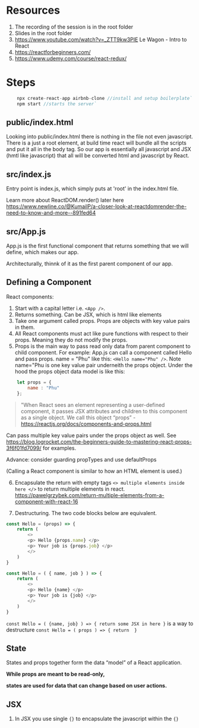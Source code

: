 # Resources
1. The recording of the session is in the root folder
2. Slides in the root folder
3. https://www.youtube.com/watch?v=_ZTT9kw3PIE Le Wagon - Intro to React 
4. https://reactforbeginners.com/
5. https://www.udemy.com/course/react-redux/

# Steps
```js
    npx create-react-app airbnb-clone //install and setup boilerplate`
    npm start //starts the server`
```
## public/index.html
Looking into public/index.html there is nothing in the file not even javascript. There is a just a root element, at build time react will bundle all the scripts and put it all in the body tag. So our app is essentially all javascript and JSX (hmtl like javascript) that all will be converted html and javascript by React.

## src/index.js

Entry point is index.js, which simply puts <App /> at 'root' in the index.html file.

Learn more about ReactDOM.render() later here https://www.newline.co/@KumailP/a-closer-look-at-reactdomrender-the-need-to-know-and-more--891fed64

## src/App.js
App.js is the first functional component that returns something that we will define, which makes our app.

Architecturally, thinnk of it as the first parent component of our app.

## Defining a Component
React components:
1. Start with a capital letter i.e. `<App />`.
2. Returns something. Can be JSX, which is html like elements
3. Take one argument called props. Props are objects with key value pairs in them.
4. All React components must act like pure functions with respect to their props. Meaning they do not modify the props.
5. Props is the main way to pass read only data from parent component to child component. For example: App.js can call a component called Hello and pass props. name = "Phu" like this: `<Hello name="Phu" />`. Note name="Phu is one key value pair underneith the props object. Under the hood the props object data model is like this:
```js
    let props = {
        name : "Phu"
    };
```
>"When React sees an element representing a user-defined component, it passes JSX attributes and children to this component as a single object. We call this object “props” - https://reactjs.org/docs/components-and-props.html

Can pass multiple key value pairs under the props object as well. See https://blog.logrocket.com/the-beginners-guide-to-mastering-react-props-3f6f01fd7099/ for examples.

Advance: consider guarding propTypes and use defaultProps

(Calling a React component is similar to how an HTML element is used.)

6. Encapsulate the return with empty tags `<> multiple elements inside here </>` to return multiple elements in react. https://pawelgrzybek.com/return-multiple-elements-from-a-component-with-react-16

7. Destructuring. The two code blocks below are equivalent.
```js
const Hello = (props) => {
    return (
        <>
        <p> Hello {props.name} </p>
        <p> Your job is {props.job} </p>
        </>
    )
}
```

```js
const Hello = ( { name, job } ) => {
    return (
        <>
        <p> Hello {name} </p>
        <p> Your job is {job} </p>
        </>
    )
}
```


`const Hello = ( {name, job} ) => { return some JSX in here }` is a way to destructure 
`const Hello = ( props ) => { return  }` 


## State
States and props together form the data “model” of a React application. 

**While props are meant to be read-only,**

**states are used for data that can change based on user actions.**

## JSX
1. In JSX you use single `{}` to encapsulate the javascript within the `{}`

